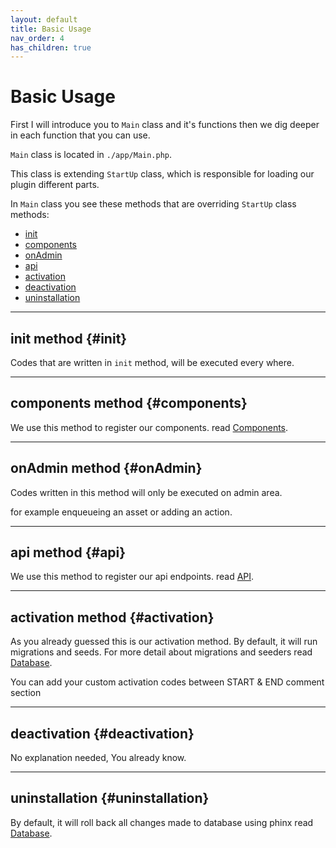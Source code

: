 ```yaml
---
layout: default
title: Basic Usage
nav_order: 4
has_children: true
---
```


# Basic Usage

First I will introduce you to ```Main``` class and it's functions then we dig deeper in each function that you can use.

``Main`` class is located in ```./app/Main.php```.

This class is extending ```StartUp``` class, which is responsible for loading our plugin different parts.

In ```Main``` class you see these methods that are overriding ```StartUp``` class methods:

- [init](#init)
- [components](#components)
- [onAdmin](#onAdmin)
- [api](#api)
- [activation](#activation)
- [deactivation](#deactivation)
- [uninstallation](#uninstallation)

---
## init method {#init}
Codes that are written in ```init``` method, will be executed every where.

---
## components method {#components}
We use this method to register our components. read [Components](/mvc-core-docs/docs/basic-usage/components.html).

---
## onAdmin method {#onAdmin}
Codes written in this method will only be executed on admin area.

for example enqueueing an asset or adding an action.

---
## api method {#api}
We use this method to register our api endpoints. read [API](/mvc-core-docs/docs/basic-usage/api.html).

---
## activation method {#activation}
As you already guessed this is our activation method. By default, it will run migrations and seeds.
For more detail about migrations and seeders read [Database](/mvc-core-docs/docs/basic-usage/database.html).

You can add your custom activation codes between START & END comment section

---
## deactivation {#deactivation}
No explanation needed, You already know.

---
## uninstallation {#uninstallation}
By default, it will roll back all changes made to database using phinx read [Database](/mvc-core-docs/docs/basic-usage/database.html).